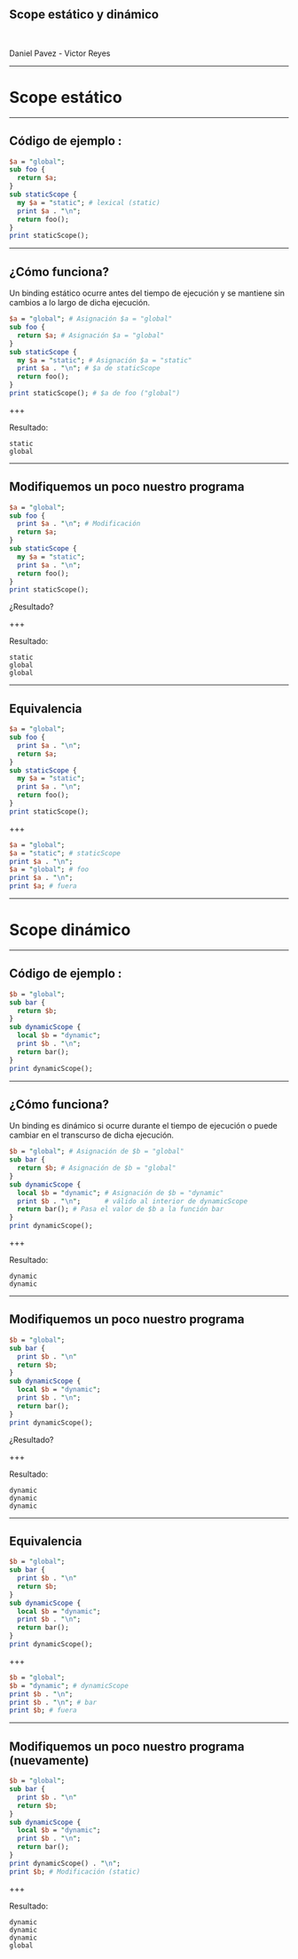 ## Scope estático y dinámico

<br>

Daniel Pavez - Victor Reyes

---
# Scope estático
---
## Código de ejemplo :

```perl
$a = "global";
sub foo {
  return $a;
}
sub staticScope {
  my $a = "static"; # lexical (static)
  print $a . "\n";
  return foo();
}
print staticScope();
```
---
## ¿Cómo funciona?

Un binding estático ocurre antes del tiempo de ejecución y se mantiene sin cambios a lo largo de dicha ejecución.

```perl
$a = "global"; # Asignación $a = "global"
sub foo {
  return $a; # Asignación $a = "global"
}
sub staticScope {
  my $a = "static"; # Asignación $a = "static"
  print $a . "\n"; # $a de staticScope
  return foo();
}
print staticScope(); # $a de foo ("global")
```
+++

Resultado:
```
static
global
```
---
## Modifiquemos un poco nuestro programa
```perl
$a = "global";
sub foo {
  print $a . "\n"; # Modificación
  return $a;
}
sub staticScope {
  my $a = "static";
  print $a . "\n";
  return foo();
}
print staticScope();
```
¿Resultado?

+++

Resultado:
```
static
global
global
```
---
## Equivalencia
```perl
$a = "global";
sub foo {
  print $a . "\n";
  return $a;
}
sub staticScope {
  my $a = "static";
  print $a . "\n";
  return foo();
}
print staticScope();
```
+++
```perl
$a = "global";
$a = "static"; # staticScope
print $a . "\n";
$a = "global"; # foo
print $a . "\n";
print $a; # fuera
```
---
# Scope dinámico
---
## Código de ejemplo :
```perl
$b = "global";
sub bar {
  return $b;
}
sub dynamicScope {
  local $b = "dynamic";
  print $b . "\n";
  return bar();
}
print dynamicScope();
```
---
## ¿Cómo funciona?

Un binding es dinámico si ocurre durante el tiempo de ejecución o puede cambiar en el transcurso de dicha ejecución.

```perl
$b = "global"; # Asignación de $b = "global"
sub bar {
  return $b; # Asignación de $b = "global"
}
sub dynamicScope {
  local $b = "dynamic"; # Asignación de $b = "dynamic"
  print $b . "\n";      # válido al interior de dynamicScope
  return bar(); # Pasa el valor de $b a la función bar
}
print dynamicScope();
```

+++

Resultado:

```
dynamic
dynamic
```
---
## Modifiquemos un poco nuestro programa
```perl
$b = "global";
sub bar {
  print $b . "\n"
  return $b;
}
sub dynamicScope {
  local $b = "dynamic";
  print $b . "\n";
  return bar();
}
print dynamicScope();
```
¿Resultado?

+++

Resultado:

```
dynamic
dynamic
dynamic
```
---
## Equivalencia
```perl
$b = "global";
sub bar {
  print $b . "\n"
  return $b;
}
sub dynamicScope {
  local $b = "dynamic";
  print $b . "\n";
  return bar();
}
print dynamicScope();
```
+++

```perl
$b = "global";
$b = "dynamic"; # dynamicScope
print $b . "\n";
print $b . "\n"; # bar
print $b; # fuera
```
---
## Modifiquemos un poco nuestro programa (nuevamente)
```perl
$b = "global";
sub bar {
  print $b . "\n"
  return $b;
}
sub dynamicScope {
  local $b = "dynamic";
  print $b . "\n";
  return bar();
}
print dynamicScope() . "\n";
print $b; # Modificación (static)
```

+++

Resultado:

```
dynamic
dynamic
dynamic
global
```